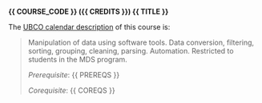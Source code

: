 **{{ COURSE_CODE }} ({{ CREDITS }}) {{ TITLE }}**

The [UBCO calendar description](http://www.calendar.ubc.ca/okanagan/courses.cfm?code=data) of this course is: 

> Manipulation of data using software tools.
> Data conversion, filtering, sorting, grouping, cleaning, parsing. 
> Automation.
> Restricted to students in the MDS program. 
>
> *Prerequisite*: {{ PREREQS }}
> 
> *Corequisite*: {{ COREQS }}
